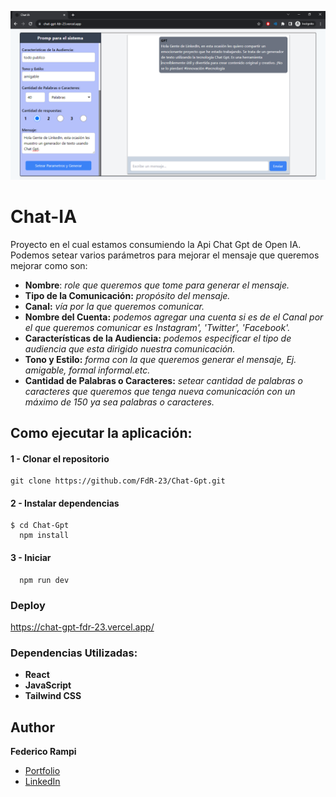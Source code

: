 <p  width='40'>
   <img src="./src/assets/Chat-Gpt.PNG" alt="Chat-Gpt.img"  />
</p>

# Chat-IA

Proyecto en el cual estamos consumiendo la Api Chat Gpt de Open IA.<br/>
Podemos setear varios parámetros para mejorar el mensaje que queremos mejorar como son:

*  **Nombre**:  *role que queremos que tome para generar el mensaje.*
*  **Tipo de la Comunicación:** *propósito del mensaje.*
*  **Canal:** *vía por la que queremos comunicar.*
*  **Nombre del Cuenta:** *podemos agregar una cuenta si es de el Canal por el que queremos comunicar es 
 Instagram', 'Twitter', 'Facebook'.*
* **Características de la Audiencia:** *podemos especificar el tipo de audiencia que esta dirigido nuestra comunicación.* 
* **Tono y Estilo:** *forma con la que queremos generar el mensaje, Ej. amigable, formal informal.etc.*
* **Cantidad de Palabras o Caracteres:** *setear cantidad de palabras o caracteres que queremos que tenga nueva comunicación con un máximo de 150 ya sea palabras o caracteres.*


## Como ejecutar la aplicación:

#### 1 - Clonar el repositorio

    git clone https://github.com/FdR-23/Chat-Gpt.git

#### 2 - Instalar dependencias

    $ cd Chat-Gpt
      npm install

#### 3 - Iniciar  

      npm run dev


### Deploy
https://chat-gpt-fdr-23.vercel.app/

### Dependencias Utilizadas: 

* **React**
* **JavaScript**
* **Tailwind CSS**

## Author
 **Federico Rampi** 
*  <a href="https://portfolio-fdr.vercel.app/" target=”_blank”>Portfolio </a>
*  <a href="https://www.linkedin.com/in/federico-rampi/" target=”_blank”>LinkedIn </a>